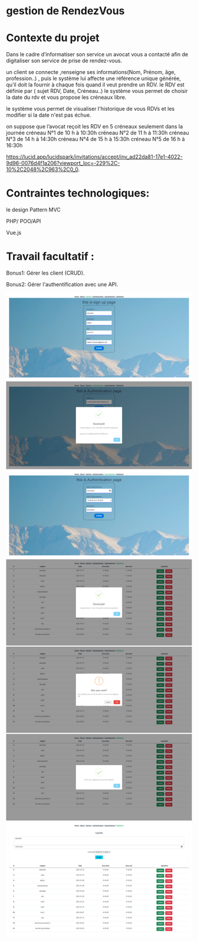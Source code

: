 # gestion de RendezVous

# Contexte du projet
Dans le cadre d’informatiser son service un avocat vous a contacté afin de digitaliser son service de prise de rendez-vous.

un client se connecte ,renseigne ses informations(Nom, Prénom, âge, profession..) , puis le système lui affecte une référence unique générée, qu’il doit la fournir à chaque fois quand il veut prendre un RDV. le RDV est définie par ( sujet RDV, Date, Créneau..) le système vous permet de choisir la date du rdv et vous propose les créneaux libre.

le système vous permet de visualiser l'historique de vous RDVs et les modifier si la date n'est pas échue.

on suppose que l’avocat reçoit les RDV en 5 créneaux seulement dans la journée créneau N°1 de 10 h à 10:30h créneau N°2 de 11 h à 11:30h créneau N°3 de 14 h à 14:30h créneau N°4 de 15 h à 15:30h créneau N°5 de 16 h à 16:30h

https://lucid.app/lucidspark/invitations/accept/inv_ad22da81-17e1-4022-9d96-0076d4f1a206?viewport_loc=-229%2C-10%2C2048%2C963%2C0_0.

# Contraintes technologiques:

le design Pattern MVC

PHP/ POO/API

Vue.js


# Travail facultatif :

Bonus1: Gérer les client (CRUD).

Bonus2: Gérer l'authentification avec une API.

<img src="vue/src/assets/SignUp .png">
<br>
<img src="vue/src/assets/Authentication.png">
<br>
<img src="vue/src/assets/Appointement.png">
<br>
<img src="vue/src/assets/Dashbord.png">
<br>
<img src="vue/src/assets/DashbordDelete.png">
<br>
<img src="vue/src/assets/DashbordD.png">
<br>
<img src="vue/src/assets/DashbordUpdate.png">
<br>